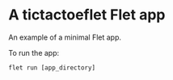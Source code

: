 # A tictactoeflet Flet app

An example of a minimal Flet app.

To run the app:

```
flet run [app_directory]
```